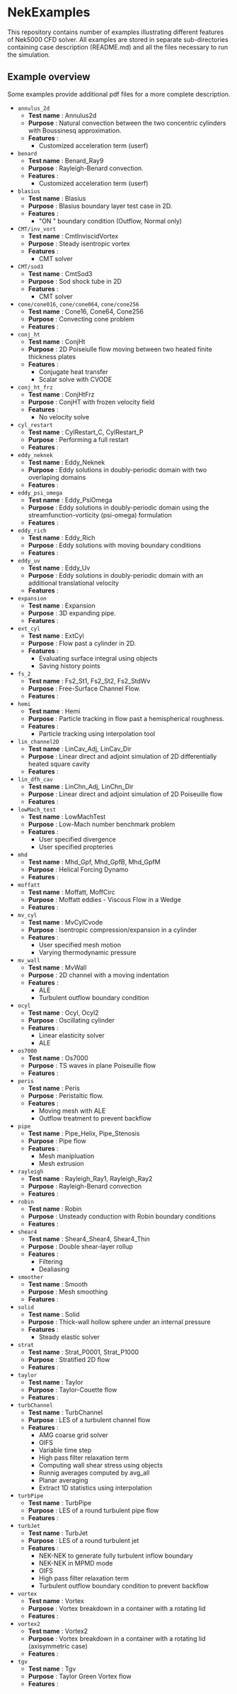# NekExamples

This repository contains number of examples illustrating different features
of Nek5000 CFD solver. All examples are stored in separate sub-directories
containing case description (README.md) and all the files necessary to run
the simulation.

## Example overview

Some examples provide additional pdf files for a more complete description.

* `annulus_2d`
  * __Test name__ : Annulus2d
  * __Purpose__ : Natural convection between the two concentric cylinders with Boussinesq approximation.
  * __Features__ : 
    * Customized acceleration term (userf)
* `benard`
  * __Test name__ : Benard_Ray9
  * __Purpose__ : Rayleigh-Benard convection.
  * __Features__ :
    * Customized acceleration term (userf)
* `blasius`
  * __Test name__ : Blasius
  * __Purpose__ : Blasius boundary layer test case in 2D.
  * __Features__ :
  	 * "ON " boundary condition (Outflow, Normal only)
* `CMT/inv_vort`
  * __Test name__ : CmtInviscidVortex
  * __Purpose__ : Steady isentropic vortex
  * __Features__ :
    * CMT solver
* `CMT/sod3`
  * __Test name__ : CmtSod3
  * __Purpose__ : Sod shock tube in 2D
  * __Features__ :
    * CMT solver
* `cone/cone016`, `cone/cone064`, `cone/cone256`
  * __Test name__ : Cone16,  Cone64, Cone256
  * __Purpose__ : Convecting cone problem
  * __Features__ :
* `conj_ht`
  * __Test name__ :  ConjHt
  * __Purpose__ : 2D Poiseiulle flow moving between two heated finite thickness plates
  * __Features__ :
    * Conjugate heat transfer
    * Scalar solve with CVODE
* `conj_ht_frz`
  * __Test name__ :  ConjHtFrz
  * __Purpose__ : ConjHT with frozen velocity field
  * __Features__ :
    * No velocity solve
* `cyl_restart`
  * __Test name__ : CylRestart_C, CylRestart_P
  * __Purpose__ : Performing a full restart
  * __Features__ :
* `eddy_neknek`
  * __Test name__ : Eddy_Neknek
  * __Purpose__ : Eddy solutions in doubly-periodic domain with two overlaping domains
  * __Features__ :
* `eddy_psi_omega`
  * __Test name__ : Eddy_PsiOmega
  * __Purpose__ : Eddy solutions in doubly-periodic domain using the streamfunction-vorticity (psi-omega) formulation
  * __Features__ :
* `eddy_rich`
  * __Test name__ : Eddy_Rich
  * __Purpose__ : Eddy solutions with moving boundary conditions
  * __Features__ :
* `eddy_uv`
  * __Test name__ : Eddy_Uv
  * __Purpose__ : Eddy solutions in doubly-periodic domain with an additional translational velocity
  * __Features__ :
* `expansion`
  * __Test name__ : Expansion
  * __Purpose__ : 3D expanding pipe.
  * __Features__ :
* `ext_cyl`
  * __Test name__ : ExtCyl
  * __Purpose__ : Flow past a cylinder in 2D.
  * __Features__ :
  	 * Evaluating surface integral using objects
  	 * Saving history points
* `fs_2`
  * __Test name__ : Fs2_St1, Fs2_St2, Fs2_StdWv
  * __Purpose__ : Free-Surface Channel Flow.
  * __Features__ :
* `hemi`
  * __Test name__ : Hemi
  * __Purpose__ : Particle tracking in flow past a hemispherical roughness.
  * __Features__ :
    * Particle tracking using interpolation tool
* `lin_channel2D`
  * __Test name__ : LinCav_Adj, LinCav_Dir
  * __Purpose__ : Linear direct and adjoint simulation of 2D differentially heated square cavity
  * __Features__ :
* `lin_dfh_cav`
  * __Test name__ : LinChn_Adj, LinChn_Dir
  * __Purpose__ : Linear direct and adjoint simulation of 2D Poiseuille flow
  * __Features__ :
* `lowMach_test`
  * __Test name__ : LowMachTest
  * __Purpose__ : Low-Mach number benchmark problem
  * __Features__ :
    * User specified divergence
    * User specified propteries
* `mhd`
  * __Test name__ : Mhd_Gpf, Mhd_GpfB, Mhd_GpfM
  * __Purpose__ : Helical Forcing Dynamo
  * __Features__ :
* `moffatt`
  * __Test name__ : Moffatt, MoffCirc
  * __Purpose__ : Moffatt eddies - Viscous Flow in a Wedge
  * __Features__ :
* `mv_cyl`
  * __Test name__ : MvCylCvode
  * __Purpose__ : Isentropic compression/expansion in a cylinder
  * __Features__ :
    * User specified mesh motion
    * Varying thermodynamic pressure
* `mv_wall`
  * __Test name__ : MvWall
  * __Purpose__ : 2D channel with a moving indentation
  * __Features__ :
  	* ALE
    * Turbulent outflow boundary condition
* `ocyl`
  * __Test name__ : Ocyl, Ocyl2
  * __Purpose__ : Oscillating cylinder
  * __Features__ :
    * Linear elasticity solver
    * ALE
* `os7000`
  * __Test name__ : Os7000
  * __Purpose__ : TS waves in plane Poiseuille flow
  * __Features__ :
* `peris`
  * __Test name__ : Peris
  * __Purpose__ : Peristaltic flow.
  * __Features__ :
  	 * Moving mesh with ALE
  	 * Outflow treatment to prevent backflow
* `pipe`
  * __Test name__ : Pipe_Helix, Pipe_Stenosis
  * __Purpose__ : Pipe flow
  * __Features__ :
  	* Mesh manipluation
    * Mesh extrusion
* `rayleigh`
  * __Test name__ : Rayleigh_Ray1, Rayleigh_Ray2
  * __Purpose__ : Rayleigh-Benard convection
  * __Features__ :
* `robin`
  * __Test name__ : Robin
  * __Purpose__ : Unsteady conduction with Robin boundary conditions
  * __Features__ :
* `shear4`
  * __Test name__ : Shear4_Shear4, Shear4_Thin
  * __Purpose__ : Double shear-layer rollup
  * __Features__ :
  	* Filtering
    * Dealiasing
* `smoother`
  * __Test name__ : Smooth
  * __Purpose__ : Mesh smoothing
  * __Features__ :
* `solid`
  * __Test name__ : Solid
  * __Purpose__ : Thick-wall hollow sphere under an internal pressure
  * __Features__ :
  	 * Steady elastic solver
* `strat`
  * __Test name__ : Strat_P0001, Strat_P1000
  * __Purpose__ : Stratified 2D flow
  * __Features__ :
* `taylor`
  * __Test name__ : Taylor
  * __Purpose__ : Taylor-Couette flow
  * __Features__ :
* `turbChannel`
  * __Test name__ : TurbChannel
  * __Purpose__ : LES of a turbulent channel flow
  * __Features__ :
    * AMG coarse grid solver
    * OIFS
    * Variable time step
    * High pass filter relaxation term
    * Computing wall shear stress using objects
    * Runnig averages computed by avg_all
    * Planar averaging
    * Extract 1D statistics using interpolation
* `turbPipe`
  * __Test name__ : TurbPipe
  * __Purpose__ : LES of a round turbulent pipe flow
  * __Features__ :
* `turbJet`
  * __Test name__ : TurbJet
  * __Purpose__ : LES of a round turbulent jet
  * __Features__ :
    * NEK-NEK to generate fully turbulent inflow boundary
    * NEK-NEK in MPMD mode
    * OIFS
    * High pass filter relaxation term
    * Turbulent outflow boundary condition to prevent backflow
* `vortex`
  * __Test name__ : Vortex
  * __Purpose__ : Vortex breakdown in a container with a rotating lid
  * __Features__ :
* `vortex2`
  * __Test name__ : Vortex2
  * __Purpose__ : Vortex breakdown in a container with a rotating lid (axisymmetric case)
  * __Features__ :
* `tgv`
  * __Test name__ : Tgv
  * __Purpose__ : Taylor Green Vortex flow
  * __Features__ :
